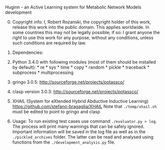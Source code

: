 Huginn - an Active Learning system for Metabolic Network Models development

0. Copyright info:
I, Robert Rozanski, the copyright holder of this work, release this work into the public domain. This applies worldwide. In some countries this may not be legally possible; if so: I grant anyone the right to use this work for any purpose, without any conditions, unless such conditions are required by law.

1. Dependencies:
  1. Python 3.4.0 with following modules (most of them should be installed by default):
    * re
    * sys
    * time
    * copy
    * random
    * pickle
    * traceback
    * subprocess
    * multiprocessing
  2. gringo 3.0.5: http://sourceforge.net/projects/potassco/
  3. clasp version 3.0.3: http://sourceforge.net/projects/potassco/
  4. XHAIL (System for eXtended Hybrid Abductive Inductive Learning) https://github.com/stefano-bragaglia/XHAIL
Note that ```./temp/xhail.sh``` must be edited to point to gringo and clasp
		

2. Usage:
To run existing test cases use command ```./evaluator.py > log```. The process will print many warnings that can be safely ignored. Important information will be saved in the log file as well as in the ```./pickled_archives``` folder. The latter can be read and analysed using functions from the ```./development_analysis.py``` file.
